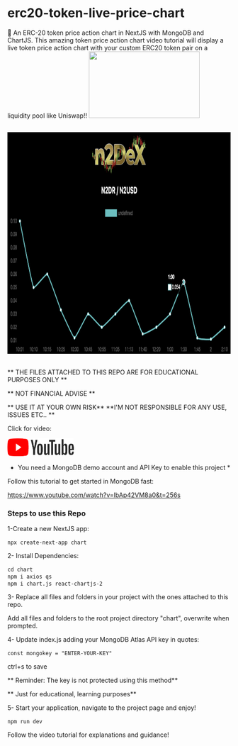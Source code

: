 # erc20-token-live-price-chart
👑 An ERC-20 token price action chart in NextJS with MongoDB and ChartJS. This amazing token price action chart video tutorial will display a live token price action chart with your custom ERC20 token pair on a liquidity pool like Uniswap!!
<img src="https://github.com/net2devcrypto/0x-Protocol-DeFI-Swap-NextJS/blob/main/public/0xpicw.png" width="250" height="150">
##

<a href="http://youtube.a3b.io" target="_blank"><img src="https://github.com/net2devcrypto/misc/blob/main/chart.png" width="750" height="500"></a>
##

** THE FILES ATTACHED TO THIS REPO ARE FOR EDUCATIONAL PURPOSES ONLY **

** NOT FINANCIAL ADVISE **

** USE IT AT YOUR OWN RISK** **I'M NOT RESPONSIBLE FOR ANY USE, ISSUES ETC.. **


Click for video:

<a href="" target="_blank"><img src="https://github.com/net2devcrypto/misc/blob/main/ytlogo2.png" width="150" height="40"></a> 

* You need a MongoDB demo account and API Key to enable this project *

Follow this tutorial to get started in MongoDB fast:

https://www.youtube.com/watch?v=lbAp42VM8a0&t=256s



<h3>Steps to use this Repo</h3>


1-Create a new NextJS app:

```shell
npx create-next-app chart
```

2- Install Dependencies:

```shell
cd chart
npm i axios qs
npm i chart.js react-chartjs-2
```

3- Replace all files and folders in your project with the ones attached to this repo.

Add all files and folders to the root project directory "chart", overwrite when prompted.

4- Update index.js adding your MongoDB Atlas API key in quotes:

```shell
const mongokey = "ENTER-YOUR-KEY"
```

ctrl+s to save

** Reminder: The key is not protected using this method**

** Just for educational, learning purposes**

5- Start your application, navigate to the project page and enjoy!

```shell
npm run dev
```

Follow the video tutorial for explanations and guidance!

